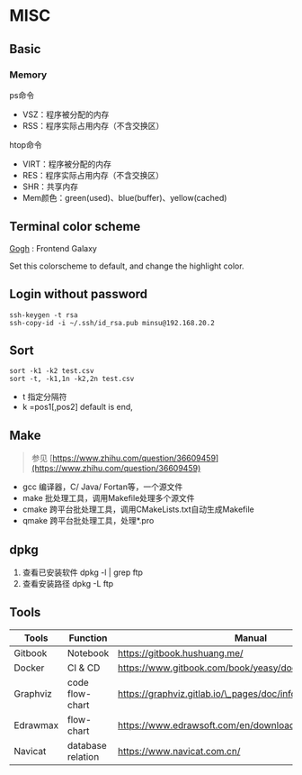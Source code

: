 # MISC

## Basic

### Memory

ps命令

* VSZ：程序被分配的内存
* RSS：程序实际占用内存（不含交换区）

htop命令

* VIRT：程序被分配的内存
* RES：程序实际占用内存（不含交换区）
* SHR：共享内存
* Mem颜色：green(used)、blue(buffer)、yellow(cached)

## Terminal color scheme

[Gogh](https://mayccoll.github.io/Gogh/#0) : Frontend Galaxy

Set this colorscheme to default, and change the highlight color.

## Login without password

```
ssh-keygen -t rsa
ssh-copy-id -i ~/.ssh/id_rsa.pub minsu@192.168.20.2
```

## Sort

```
sort -k1 -k2 test.csv
sort -t, -k1,1n -k2,2n test.csv
```

* t 指定分隔符
* k =pos1\[,pos2] default is end,

## Make

> 参见 [https://www.zhihu.com/question/36609459](https://www.zhihu.com/question/36609459)

* gcc 编译器，C/ Java/ Fortan等，一个源文件
* make 批处理工具，调用Makefile处理多个源文件
* cmake 跨平台批处理工具，调用CMakeLists.txt自动生成Makefile
* qmake 跨平台批处理工具，处理\*.pro

## dpkg

1. 查看已安装软件 dpkg -l | grep ftp
2. 查看安装路径 dpkg -L ftp



## Tools

| Tools    | Function          | Manual                                                      |
| -------- | ----------------- | ----------------------------------------------------------- |
| Gitbook  | Notebook          | https://gitbook.hushuang.me/                                |
| Docker   | CI & CD           | https://www.gitbook.com/book/yeasy/docker\_practice/details |
| Graphviz | code flow-chart   | https://graphviz.gitlab.io/\_pages/doc/info/lang.html       |
| Edrawmax | flow-chart        | https://www.edrawsoft.com/en/download-edrawmax.html         |
| Navicat  | database relation | https://www.navicat.com.cn/                                 |

